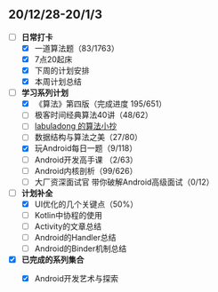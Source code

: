 ## 20/12/28-20/1/3
- [ ] **日常打卡**
  - [x] 一道算法题（83/1763）
  - [x] 7点20起床
  - [x] 下周的计划安排
  - [x] 本周计划总结
- [ ] **学习系列计划**
  - [x] 《算法》第四版（完成进度 195/651）
  - [ ] 极客时间经典算法40讲（48/62）
  - [ ] [labuladong 的算法小抄](https://labuladong.gitbook.io/algo/)
  - [ ] 数据结构与算法之美（27/80）
  - [x] 玩Android每日一题（9/118）
  - [ ] Android开发高手课 （2/63）
  - [ ] Android内核剖析（99/626）
  - [ ] 大厂资深面试官 带你破解Android高级面试（0/12）
- [ ] **计划补全**
   - [x] UI优化的几个关键点（50%）
   - [ ] Kotlin中协程的使用
   - [ ] Activity的文章总结
   - [ ] Android的Handler总结
   - [ ] Android的Binder机制总结
- [x] **已完成的系列集合**
  - [x] Android开发艺术与探索
  
  
